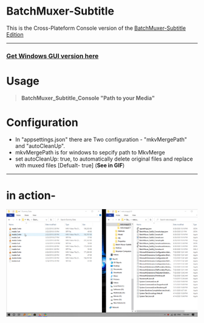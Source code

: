 # BatchMuxer-Subtitle
This is the Cross-Plateform Console version of the [BatchMuxer-Subtitle Edition](https://github.com/DineshSolanki/Batch-Muxer-Subtitle-Edition "BatchMuxer-Subtitle-GUI")
***
### [Get Windows GUI version here](https://github.com/DineshSolanki/Batch-Muxer-Subtitle-Edition "BatchMuxer-Subtitle-GUI")
# Usage
> **BatchMuxer_Subtitle_Console "Path to your Media"**

# Configuration
* In "appsettings.json" there are Two configuration - "mkvMergePath" and "autoCleanUp".
* mkvMergePath is for windows to sepcify path to MkvMerge
* set autoCleanUp: true, to automatically delete original files and replace with muxed files [Defualt- true] (**See in GIF**)
***
# in action-
![BatchMuxer](https://github.com/DineshSolanki/Project-Assets/blob/master/BatchMuxer/BatchMuxerConsole.gif)
